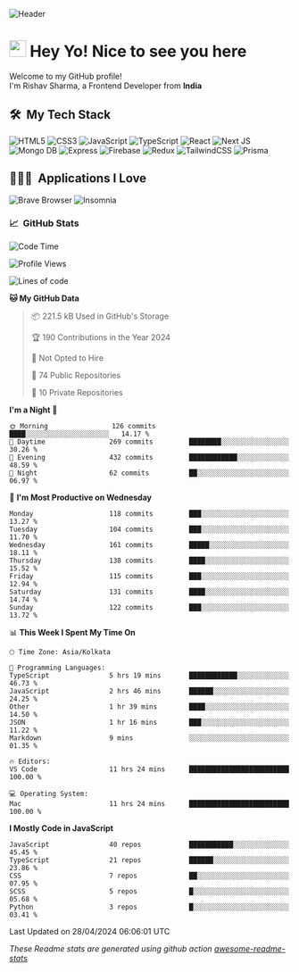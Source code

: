 ![Header](https://github.com/0xrishavsharma/0xrishavsharma/assets/63146727/d1ced55d-0def-4c32-8adf-552853988438)


<h1>
  <img src="https://emojis.slackmojis.com/emojis/images/1531849430/4246/blob-sunglasses.gif?1531849430" width="30"/> 
  Hey Yo! Nice to see you here 
<!--   <img src="https://user-images.githubusercontent.com/18350557/176309783-0785949b-9127-417c-8b55-ab5a4333674e.gif" width="30"/>  -->
</h1> 

<p>Welcome to my GitHub profile! </br> I'm Rishav Sharma, a Frontend Developer from <b>India</b>
<h2> 🛠 &nbsp;My Tech Stack</h3>

  ![HTML5](https://img.shields.io/badge/html5-%23E34F26.svg?style=for-the-badge&logo=html5&logoColor=white)
  ![CSS3](https://img.shields.io/badge/css3-%231572B6.svg?style=for-the-badge&logo=css3&logoColor=white)
  ![JavaScript](https://img.shields.io/badge/javascript-%23323330.svg?style=for-the-badge&logo=javascript&logoColor=%23F7DF1E)
  ![TypeScript](https://img.shields.io/badge/typescript-%23007ACC.svg?style=for-the-badge&logo=typescript&logoColor=white)
  ![React](https://img.shields.io/badge/react-%2320232a.svg?style=for-the-badge&logo=react&logoColor=%2361DAFB)
  ![Next JS](https://img.shields.io/badge/Next-black?style=for-the-badge&logo=next.js&logoColor=white)
  ![Mongo DB](https://img.shields.io/badge/MongoDB-13AA52?style=for-the-badge&logo=next.js&logoColor=white)
  ![Express](https://img.shields.io/badge/Express-1D1F21?style=for-the-badge&logo=express&logoColor=white)
  ![Firebase](https://img.shields.io/badge/Firebase-039BE5?style=for-the-badge&logo=Firebase&logoColor=white)
  ![Redux](https://img.shields.io/badge/redux-%23593d88.svg?style=for-the-badge&logo=redux&logoColor=white)
  ![TailwindCSS](https://img.shields.io/badge/tailwindcss-%2338B2AC.svg?style=for-the-badge&logo=tailwind-css&logoColor=white)
  ![Prisma](https://img.shields.io/badge/Prisma-3982CE?style=for-the-badge&logo=Prisma&logoColor=white)

<h2> 👨🏻‍💻 &nbsp;Applications I Love </h3>

  ![Brave Browser](https://img.shields.io/badge/-Brave_Browser-FB542B?style=for-the-badge&logo=brave&logoColor=white)
  ![Insomnia](https://img.shields.io/badge/-Insomnia-5849BE?style=for-the-badge&logo=insomnia&logoColor=white)


<h3> 📈 &nbsp;GitHub Stats </h3>

<!--START_SECTION:waka-->
![Code Time](http://img.shields.io/badge/Code%20Time-81%20hrs%205%20mins-blue)

![Profile Views](http://img.shields.io/badge/Profile%20Views-1-blue)

![Lines of code](https://img.shields.io/badge/From%20Hello%20World%20I%27ve%20Written-8.2%20million%20lines%20of%20code-blue)

**🐱 My GitHub Data** 

> 📦 221.5 kB Used in GitHub's Storage 
 > 
> 🏆 190 Contributions in the Year 2024
 > 
> 🚫 Not Opted to Hire
 > 
> 📜 74 Public Repositories 
 > 
> 🔑 10 Private Repositories 
 > 
**I'm a Night 🦉** 

```text
🌞 Morning                126 commits         ████░░░░░░░░░░░░░░░░░░░░░   14.17 % 
🌆 Daytime                269 commits         ████████░░░░░░░░░░░░░░░░░   30.26 % 
🌃 Evening                432 commits         ████████████░░░░░░░░░░░░░   48.59 % 
🌙 Night                  62 commits          ██░░░░░░░░░░░░░░░░░░░░░░░   06.97 % 
```
📅 **I'm Most Productive on Wednesday** 

```text
Monday                   118 commits         ███░░░░░░░░░░░░░░░░░░░░░░   13.27 % 
Tuesday                  104 commits         ███░░░░░░░░░░░░░░░░░░░░░░   11.70 % 
Wednesday                161 commits         █████░░░░░░░░░░░░░░░░░░░░   18.11 % 
Thursday                 138 commits         ████░░░░░░░░░░░░░░░░░░░░░   15.52 % 
Friday                   115 commits         ███░░░░░░░░░░░░░░░░░░░░░░   12.94 % 
Saturday                 131 commits         ████░░░░░░░░░░░░░░░░░░░░░   14.74 % 
Sunday                   122 commits         ███░░░░░░░░░░░░░░░░░░░░░░   13.72 % 
```


📊 **This Week I Spent My Time On** 

```text
🕑︎ Time Zone: Asia/Kolkata

💬 Programming Languages: 
TypeScript               5 hrs 19 mins       ████████████░░░░░░░░░░░░░   46.73 % 
JavaScript               2 hrs 46 mins       ██████░░░░░░░░░░░░░░░░░░░   24.25 % 
Other                    1 hr 39 mins        ████░░░░░░░░░░░░░░░░░░░░░   14.50 % 
JSON                     1 hr 16 mins        ███░░░░░░░░░░░░░░░░░░░░░░   11.22 % 
Markdown                 9 mins              ░░░░░░░░░░░░░░░░░░░░░░░░░   01.35 % 

🔥 Editors: 
VS Code                  11 hrs 24 mins      █████████████████████████   100.00 % 

💻 Operating System: 
Mac                      11 hrs 24 mins      █████████████████████████   100.00 % 
```

**I Mostly Code in JavaScript** 

```text
JavaScript               40 repos            ███████████░░░░░░░░░░░░░░   45.45 % 
TypeScript               21 repos            ██████░░░░░░░░░░░░░░░░░░░   23.86 % 
CSS                      7 repos             ██░░░░░░░░░░░░░░░░░░░░░░░   07.95 % 
SCSS                     5 repos             █░░░░░░░░░░░░░░░░░░░░░░░░   05.68 % 
Python                   3 repos             █░░░░░░░░░░░░░░░░░░░░░░░░   03.41 % 
```




 Last Updated on 28/04/2024 06:06:01 UTC
<!--END_SECTION:waka-->
*These Readme stats are generated using github action [awesome-readme-stats](https://github.com/anmol098/waka-readme-stats)*
